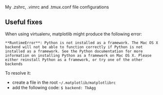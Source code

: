 My .zshrc, .vimrc and .tmux.conf file configurations

## Useful fixes

When using virtualenv, matplotlib might produce the following error:

` **RuntimeError**: Python is not installed as a framework. The Mac OS X backend will not be able to function correctly if Python is not installed as a framework. See the Python documentation for more information on installing Python as a framework on Mac OS X. Please either reinstall Python as a framework, or try one of the other backends `

To resolve it:
 - create a file in the root ` ~/.matplotlib/matplotlibrc `
 - add the following code:  `$ backend: TkAgg `
